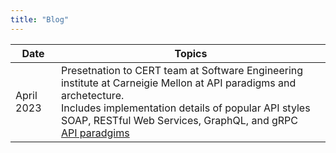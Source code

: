 ```yaml
---
title: "Blog"
---
```

<!-- style="width:120px" -->
|<div> Date </div> | Topics |
| ------    | ------   |
|  April 2023  | Presetnation to CERT team at Software Engineering institute at Carneigie Mellon at API paradigms and archetecture. <br> Includes implementation details of popular API styles SOAP, RESTful Web Services, GraphQL, and gRPC <br> [API paradgims](/files/APIs.pdf)|

